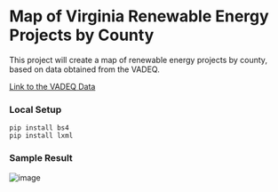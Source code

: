 <h1>Map of Virginia Renewable Energy Projects by County</h1>
<p>This project will create a map of renewable energy projects by county, based on data obtained from the VADEQ. </p>

[Link to the VADEQ Data](https://geohub-vadeq.hub.arcgis.com/datasets/8abcbea47e7e4faa898a602028efcf4d_98/data?geometry=-86.130%2C36.307%2C-70.475%2C39.344)


<h3>Local Setup</h3>

```
pip install bs4
pip install lxml
```

<h3>Sample Result</h3>

![image](https://user-images.githubusercontent.com/71615504/106363797-b13e6580-62f8-11eb-981f-b9ab41297d72.png)
